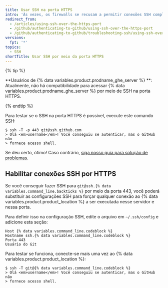 ```yaml
---
title: Usar SSH na porta HTTPS
intro: 'Às vezes, os firewalls se recusam a permitir conexões SSH completamente.  Se a usar [a clonagem de HTTPS com caching de credenciais](/github/getting-started-with-github/caching-your-github-credentials-in-git) não for uma opção, você poderá tentar clonar usando uma conexão SSH feita por meio da porta HTTPS.  A maioria das regras de firewall deve permitir isso, mas o servidores proxy podem interferir.'
redirect_from:
  - /articles/using-ssh-over-the-https-port
  - /github/authenticating-to-github/using-ssh-over-the-https-port
  - /github/authenticating-to-github/troubleshooting-ssh/using-ssh-over-the-https-port
versions:
  fpt: '*'
topics:
  - SSH
shortTitle: Usar SSH por meio da porta HTTPS
---
```


{% tip %}

**Usuários de {% data variables.product.prodname_ghe_server %} **: Atualmente, não há compatibilidade para acessar {% data variables.product.prodname_ghe_server %} por meio de SSH na porta HTTPS.

{% endtip %}

Para testar se o SSH na porta HTTPS é possível, execute este comando SSH:

```shell
$ ssh -T -p 443 git@ssh.github.com
> Olá <em>username</em>! Você conseguiu se autenticar, mas o GitHub não
> fornece acesso shell.
```

Se deu certo, ótimo! Caso contrário, [siga nosso guia para solução de problemas](/articles/error-permission-denied-publickey).

## Habilitar conexões SSH por HTTPS

Se você conseguir fazer SSH para `git@ssh.{% data variables.command_line.backticks %}` por meio da porta 443, você poderá substituir as configurações SSH para forçar qualquer conexão ao {% data variables.product.product_location %} a ser executada nesse servidor e nessa porta.

Para definir isso na configuração SSH, edite o arquivo em `~/.ssh/config` e adicione esta seção:

```
Host {% data variables.command_line.codeblock %}
Hostname ssh.{% data variables.command_line.codeblock %}
Porta 443
Usuário do Git
```

Para testar se funciona, conecte-se mais uma vez ao {% data variables.product.product_location %}:

```shell
$ ssh -T git@{% data variables.command_line.codeblock %}
> Olá <em>username</em>! Você conseguiu se autenticar, mas o GitHub não
> fornece acesso shell.
```
